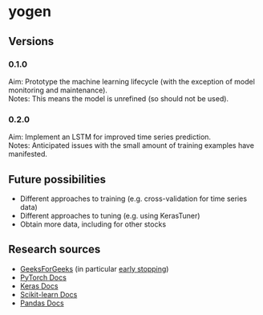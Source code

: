 # yogen
## Versions
### 0.1.0
Aim: Prototype the machine learning lifecycle (with the exception of model monitoring and maintenance).<br>
Notes: This means the model is unrefined (so should not be used).
### 0.2.0
Aim: Implement an LSTM for improved time series prediction.<br>
Notes: Anticipated issues with the small amount of training examples have manifested.
## Future possibilities
- Different approaches to training (e.g. cross-validation for time series data)
- Different approaches to tuning (e.g. using KerasTuner)
- Obtain more data, including for other stocks
## Research sources
- [GeeksForGeeks](https://www.geeksforgeeks.org) (in particular [early stopping](https://www.geeksforgeeks.org/deep-learning/how-to-handle-overfitting-in-pytorch-models-using-early-stopping/))
- [PyTorch Docs](https://pytorch.org)
- [Keras Docs](https://keras.io)
- [Scikit-learn Docs](https://scikit-learn.org/stable/)
- [Pandas Docs](https://pandas.pydata.org/docs/)